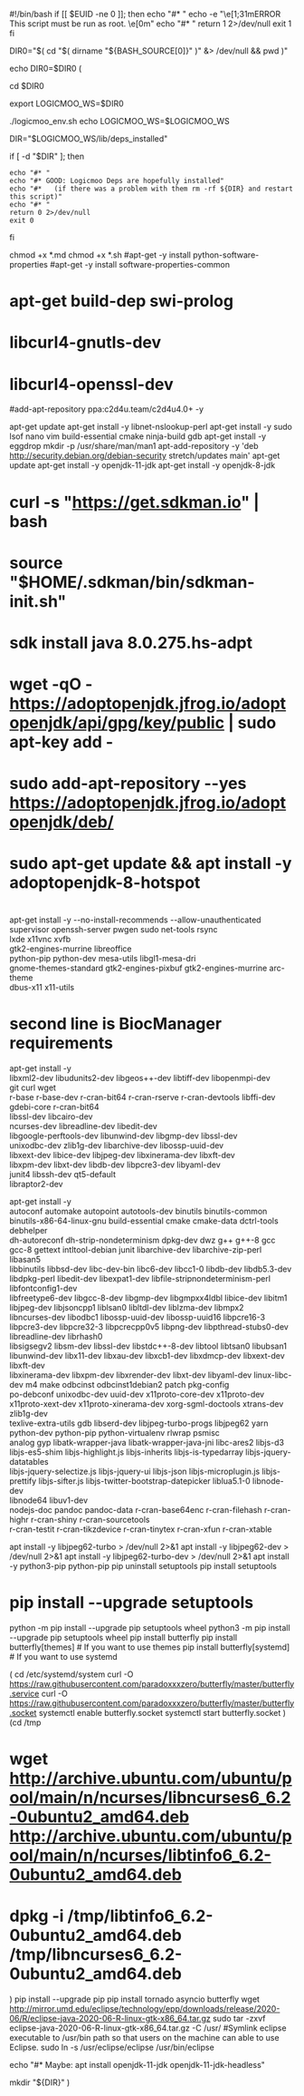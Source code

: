 #!/bin/bash
if [[ $EUID -ne 0 ]]; then
   echo "#* "
   echo -e "\e[1;31mERROR This script must be run as root. \e[0m"
   echo "#* "
   return 1 2>/dev/null
   exit 1
fi


DIR0="$( cd "$( dirname "${BASH_SOURCE[0]}" )" &> /dev/null && pwd )"

echo DIR0=$DIR0
(

cd $DIR0

export LOGICMOO_WS=$DIR0

./logicmoo_env.sh
echo LOGICMOO_WS=$LOGICMOO_WS


DIR="$LOGICMOO_WS/lib/deps_installed"

if [ -d "$DIR" ]; then

    echo "#* "
    echo "#* GOOD: Logicmoo Deps are hopefully installed"
    echo "#*   (if there was a problem with them rm -rf ${DIR} and restart this script)"
    echo "#* "
    return 0 2>/dev/null
    exit 0

fi

 chmod +x *.md
 chmod +x *.sh
 #apt-get -y install python-software-properties
 #apt-get -y install software-properties-common 
 # apt-get build-dep swi-prolog
 # libcurl4-gnutls-dev
 # libcurl4-openssl-dev
 #add-apt-repository ppa:c2d4u.team/c2d4u4.0+ -y

 apt-get update
 apt-get install -y libnet-nslookup-perl 
 apt-get install -y sudo lsof nano vim build-essential cmake ninja-build gdb
 apt-get install -y eggdrop
 mkdir -p /usr/share/man/man1
 apt-add-repository -y 'deb http://security.debian.org/debian-security stretch/updates main'
 apt-get update
 apt-get install -y openjdk-11-jdk
 apt-get install -y openjdk-8-jdk
 #
 # curl -s "https://get.sdkman.io" | bash
 # source "$HOME/.sdkman/bin/sdkman-init.sh"
 # sdk install java 8.0.275.hs-adpt
 #
 # wget -qO - https://adoptopenjdk.jfrog.io/adoptopenjdk/api/gpg/key/public | sudo apt-key add -
 # sudo add-apt-repository --yes https://adoptopenjdk.jfrog.io/adoptopenjdk/deb/
 # sudo apt-get update && apt install -y adoptopenjdk-8-hotspot
 #

 apt-get install -y --no-install-recommends --allow-unauthenticated \
    supervisor openssh-server pwgen sudo net-tools rsync \
        lxde x11vnc xvfb \
        gtk2-engines-murrine libreoffice \
    python-pip python-dev mesa-utils libgl1-mesa-dri \
        gnome-themes-standard gtk2-engines-pixbuf gtk2-engines-murrine arc-theme \
        dbus-x11 x11-utils 

 # second line is BiocManager requirements
 apt-get install -y \
    libxml2-dev libudunits2-dev libgeos++-dev libtiff-dev libopenmpi-dev \
    git curl wget \
    r-base r-base-dev r-cran-bit64 r-cran-rserve r-cran-devtools libffi-dev gdebi-core r-cran-bit64 \
    libssl-dev libcairo-dev \
    ncurses-dev libreadline-dev libedit-dev \
    libgoogle-perftools-dev libunwind-dev libgmp-dev libssl-dev \
    unixodbc-dev  zlib1g-dev libarchive-dev  libossp-uuid-dev \
    libxext-dev libice-dev libjpeg-dev libxinerama-dev libxft-dev \
    libxpm-dev libxt-dev libdb-dev libpcre3-dev libyaml-dev \
    junit4 libssh-dev qt5-default \
    libraptor2-dev 

 apt-get install -y \
    autoconf automake autopoint autotools-dev binutils binutils-common binutils-x86-64-linux-gnu build-essential cmake cmake-data dctrl-tools debhelper \
    dh-autoreconf dh-strip-nondeterminism dpkg-dev dwz g++ g++-8 gcc gcc-8 gettext intltool-debian junit libarchive-dev libarchive-zip-perl libasan5 \
    libbinutils libbsd-dev libc-dev-bin libc6-dev libcc1-0 libdb-dev libdb5.3-dev libdpkg-perl libedit-dev libexpat1-dev libfile-stripnondeterminism-perl libfontconfig1-dev \
    libfreetype6-dev libgcc-8-dev libgmp-dev libgmpxx4ldbl libice-dev libitm1 libjpeg-dev libjsoncpp1 liblsan0 libltdl-dev liblzma-dev libmpx2 \
    libncurses-dev libodbc1 libossp-uuid-dev libossp-uuid16 libpcre16-3 libpcre3-dev libpcre32-3 libpcrecpp0v5 libpng-dev libpthread-stubs0-dev libreadline-dev librhash0 \
    libsigsegv2 libsm-dev libssl-dev libstdc++-8-dev libtool libtsan0 libubsan1 libunwind-dev libx11-dev libxau-dev libxcb1-dev libxdmcp-dev libxext-dev libxft-dev \
    libxinerama-dev libxpm-dev libxrender-dev libxt-dev libyaml-dev linux-libc-dev m4 make odbcinst odbcinst1debian2 patch pkg-config \
    po-debconf unixodbc-dev uuid-dev x11proto-core-dev x11proto-dev x11proto-xext-dev x11proto-xinerama-dev xorg-sgml-doctools xtrans-dev zlib1g-dev \
    texlive-extra-utils gdb libserd-dev libjpeg-turbo-progs libjpeg62 yarn python-dev python-pip python-virtualenv rlwrap psmisc \
    analog gyp libatk-wrapper-java libatk-wrapper-java-jni libc-ares2 libjs-d3 libjs-es5-shim libjs-highlight.js libjs-inherits libjs-is-typedarray libjs-jquery-datatables \
  libjs-jquery-selectize.js libjs-jquery-ui libjs-json libjs-microplugin.js libjs-prettify libjs-sifter.js libjs-twitter-bootstrap-datepicker liblua5.1-0 libnode-dev \
    libnode64 libuv1-dev \
    nodejs-doc pandoc pandoc-data r-cran-base64enc r-cran-filehash r-cran-highr r-cran-shiny r-cran-sourcetools \
  r-cran-testit r-cran-tikzdevice r-cran-tinytex r-cran-xfun r-cran-xtable

  apt install -y libjpeg62-turbo > /dev/null 2>&1
  apt install -y libjpeg62-dev > /dev/null 2>&1
  apt install -y libjpeg62-turbo-dev > /dev/null 2>&1
  apt install -y python3-pip python-pip
  pip uninstall setuptools
  pip install setuptools
  # pip install --upgrade setuptools 
  python -m pip install --upgrade pip setuptools wheel
  python3 -m pip install --upgrade pip setuptools wheel
  pip install butterfly
  pip install butterfly[themes]  # If you want to use themes
  pip install butterfly[systemd]  # If you want to use systemd

 ( cd /etc/systemd/system
     curl -O https://raw.githubusercontent.com/paradoxxxzero/butterfly/master/butterfly.service
     curl -O https://raw.githubusercontent.com/paradoxxxzero/butterfly/master/butterfly.socket
     systemctl enable butterfly.socket
     systemctl start butterfly.socket
  )
  (cd /tmp
 # wget http://archive.ubuntu.com/ubuntu/pool/main/n/ncurses/libncurses6_6.2-0ubuntu2_amd64.deb http://archive.ubuntu.com/ubuntu/pool/main/n/ncurses/libtinfo6_6.2-0ubuntu2_amd64.deb
 # dpkg -i /tmp/libtinfo6_6.2-0ubuntu2_amd64.deb /tmp/libncurses6_6.2-0ubuntu2_amd64.deb 
  )
  pip install --upgrade pip
  pip install tornado asyncio butterfly
 wget http://mirror.umd.edu/eclipse/technology/epp/downloads/release/2020-06/R/eclipse-java-2020-06-R-linux-gtk-x86_64.tar.gz
 sudo tar -zxvf eclipse-java-2020-06-R-linux-gtk-x86_64.tar.gz -C /usr/
 #Symlink eclipse executable to /usr/bin path so that users on the machine can able to use Eclipse.
 sudo ln -s /usr/eclipse/eclipse /usr/bin/eclipse

 echo "#* Maybe: apt install openjdk-11-jdk openjdk-11-jdk-headless"

  mkdir "${DIR}"
)


